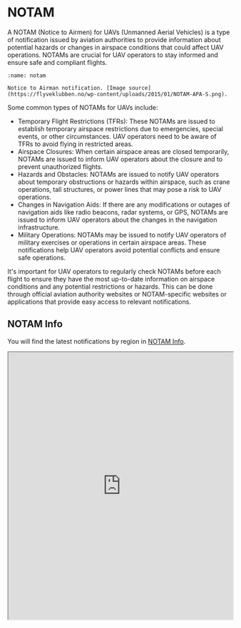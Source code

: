 # NOTAM

A NOTAM (Notice to Airmen) for UAVs (Unmanned Aerial Vehicles) is a type of notification issued by aviation authorities to provide information about potential hazards or changes in airspace conditions that could affect UAV operations. NOTAMs are crucial for UAV operators to stay informed and ensure safe and compliant flights.

```{figure} assets/notam.png
:name: notam

Notice to Airman notification. [Image source](https://flyveklubben.no/wp-content/uploads/2015/01/NOTAM-APA-S.png).
```

Some common types of NOTAMs for UAVs include:

- Temporary Flight Restrictions (TFRs): These NOTAMs are issued to establish temporary airspace restrictions due to emergencies, special events, or other circumstances. UAV operators need to be aware of TFRs to avoid flying in restricted areas.
- Airspace Closures: When certain airspace areas are closed temporarily, NOTAMs are issued to inform UAV operators about the closure and to prevent unauthorized flights.
- Hazards and Obstacles: NOTAMs are issued to notify UAV operators about temporary obstructions or hazards within airspace, such as crane operations, tall structures, or power lines that may pose a risk to UAV operations.
- Changes in Navigation Aids: If there are any modifications or outages of navigation aids like radio beacons, radar systems, or GPS, NOTAMs are issued to inform UAV operators about the changes in the navigation infrastructure.
- Military Operations: NOTAMs may be issued to notify UAV operators of military exercises or operations in certain airspace areas. These notifications help UAV operators avoid potential conflicts and ensure safe operations.

It's important for UAV operators to regularly check NOTAMs before each flight to ensure they have the most up-to-date information on airspace conditions and any potential restrictions or hazards. This can be done through official aviation authority websites or NOTAM-specific websites or applications that provide easy access to relevant notifications.

## NOTAM Info
You will find the latest notifications by region in [NOTAM Info](https://notaminfo.com/).

<iframe src="https://notaminfo.com/norwaymap" width="100%" height="600px"></iframe>